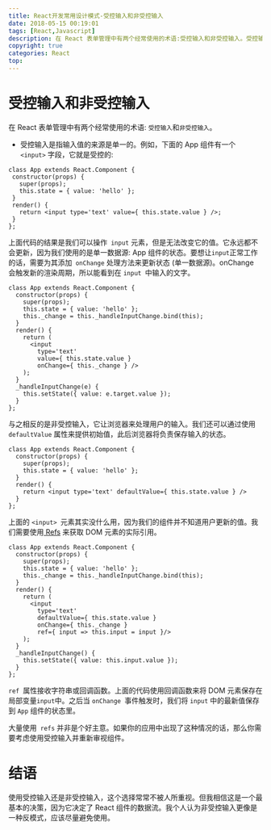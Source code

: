 ```yaml
---
title: React开发常用设计模式-受控输入和非受控输入
date: 2018-05-15 00:19:01
tags: [React,Javascript]
description: 在 React 表单管理中有两个经常使用的术语:受控输入和非受控输入。受控输入是指输入值的来源是单一的。与之相反的是非受控输入，它让浏览器来处理用户的输入。使用受控输入还是非受控输入，这个选择常常不被人所重视。但我相信这是一个最基本的决策，因为它决定了 React 组件的数据流。我个人认为非受控输入更像是一种反模式，应该尽量避免使用。
copyright: true
categories: React
top:
---
```


# 受控输入和非受控输入
在 React 表单管理中有两个经常使用的术语: `受控输入`和`非受控输入`。
* 受控输入是指输入值的来源是单一的。例如，下面的 App 组件有一个` <input>` 字段，它就是受控的:
 ```
 class App extends React.Component {
  constructor(props) {
    super(props);
    this.state = { value: 'hello' };
  }
  render() {
    return <input type='text' value={ this.state.value } />;
  }
};
```
上面代码的结果是我们可以操作` input` 元素，但是无法改变它的值。它永远都不会更新，因为我们使用的是单一数据源: App 组件的状态。要想让` input `正常工作的话，需要为其添加` onChange` 处理方法来更新状态 (单一数据源)。onChange 会触发新的渲染周期，所以能看到在 `input `中输入的文字。
```
class App extends React.Component {
  constructor(props) {
    super(props);
    this.state = { value: 'hello' };
    this._change = this._handleInputChange.bind(this);
  }
  render() {
    return (
      <input
        type='text'
        value={ this.state.value }
        onChange={ this._change } />
    );
  }
  _handleInputChange(e) {
    this.setState({ value: e.target.value });
  }
};
```
与之相反的是非受控输入，它让浏览器来处理用户的输入。我们还可以通过使用 `defaultValue` 属性来提供初始值，此后浏览器将负责保存输入的状态。
```
class App extends React.Component {
  constructor(props) {
    super(props);
    this.state = { value: 'hello' };
  }
  render() {
    return <input type='text' defaultValue={ this.state.value } />
  }
};
```
上面的 `<input> `元素其实没什么用，因为我们的组件并不知道用户更新的值。我们需要使用[ Refs](Refs) 来获取 DOM 元素的实际引用。
```
class App extends React.Component {
  constructor(props) {
    super(props);
    this.state = { value: 'hello' };
    this._change = this._handleInputChange.bind(this);
  }
  render() {
    return (
      <input
        type='text'
        defaultValue={ this.state.value }
        onChange={ this._change }
        ref={ input => this.input = input }/>
    );
  }
  _handleInputChange() {
    this.setState({ value: this.input.value });
  }
};
```
`ref `属性接收字符串或回调函数。上面的代码使用回调函数来将 DOM 元素保存在局部变量` input `中。之后当 `onChange `事件触发时，我们将 `input` 中的最新值保存到 `App` 组件的状态里。

大量使用` refs` 并非是个好主意。如果你的应用中出现了这种情况的话，那么你需要考虑使用受控输入并重新审视组件。

# 结语
使用受控输入还是非受控输入，这个选择常常不被人所重视。但我相信这是一个最基本的决策，因为它决定了 React 组件的数据流。我个人认为非受控输入更像是一种反模式，应该尽量避免使用。